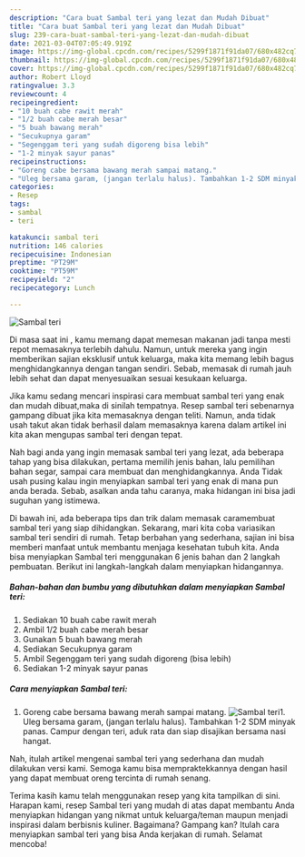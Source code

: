 ```yaml
---
description: "Cara buat Sambal teri yang lezat dan Mudah Dibuat"
title: "Cara buat Sambal teri yang lezat dan Mudah Dibuat"
slug: 239-cara-buat-sambal-teri-yang-lezat-dan-mudah-dibuat
date: 2021-03-04T07:05:49.919Z
image: https://img-global.cpcdn.com/recipes/5299f1871f91da07/680x482cq70/sambal-teri-foto-resep-utama.jpg
thumbnail: https://img-global.cpcdn.com/recipes/5299f1871f91da07/680x482cq70/sambal-teri-foto-resep-utama.jpg
cover: https://img-global.cpcdn.com/recipes/5299f1871f91da07/680x482cq70/sambal-teri-foto-resep-utama.jpg
author: Robert Lloyd
ratingvalue: 3.3
reviewcount: 4
recipeingredient:
- "10 buah cabe rawit merah"
- "1/2 buah cabe merah besar"
- "5 buah bawang merah"
- "Secukupnya garam"
- "Segenggam teri yang sudah digoreng bisa lebih"
- "1-2 minyak sayur panas"
recipeinstructions:
- "Goreng cabe bersama bawang merah sampai matang."
- "Uleg bersama garam, (jangan terlalu halus). Tambahkan 1-2 SDM minyak panas. Campur dengan teri, aduk rata dan siap disajikan bersama nasi hangat."
categories:
- Resep
tags:
- sambal
- teri

katakunci: sambal teri 
nutrition: 146 calories
recipecuisine: Indonesian
preptime: "PT29M"
cooktime: "PT59M"
recipeyield: "2"
recipecategory: Lunch

---
```



![Sambal teri](https://img-global.cpcdn.com/recipes/5299f1871f91da07/680x482cq70/sambal-teri-foto-resep-utama.jpg)

Di masa  saat ini , kamu memang dapat memesan makanan jadi tanpa mesti repot memasaknya terlebih dahulu. Namun, untuk mereka yang ingin memberikan sajian eksklusif untuk keluarga, maka kita memang lebih bagus menghidangkannya dengan tangan sendiri. Sebab, memasak di rumah jauh lebih sehat dan dapat menyesuaikan sesuai kesukaan keluarga.

Jika kamu sedang mencari inspirasi cara membuat sambal teri yang enak dan mudah dibuat,maka di sinilah tempatnya. Resep sambal teri  sebenarnya gampang dibuat jika kita memasaknya dengan teliti. Namun, anda tidak usah takut akan tidak berhasil dalam memasaknya 
karena dalam artikel ini kita akan mengupas sambal teri dengan tepat.  



Nah bagi anda yang ingin memasak sambal teri yang lezat, ada beberapa tahap yang bisa dilakukan, pertama memilih jenis bahan, lalu pemilihan bahan segar, sampai cara membuat dan menghidangkannya. Anda Tidak usah pusing kalau ingin menyiapkan sambal teri yang enak di mana pun anda berada. Sebab, asalkan anda  tahu caranya, maka hidangan ini bisa jadi suguhan yang istimewa.

Di bawah ini, ada beberapa tips dan trik dalam memasak caramembuat sambal teri yang siap dihidangkan. Sekarang, mari kita coba variasikan sambal teri sendiri di rumah. Tetap berbahan yang sederhana, sajian ini bisa memberi manfaat untuk membantu menjaga kesehatan tubuh kita. Anda bisa menyiapkan Sambal teri menggunakan 6 jenis bahan dan 2 langkah pembuatan. Berikut ini langkah-langkah dalam menyiapkan hidangannya.

<!--inarticleads1-->

##### Bahan-bahan dan bumbu yang dibutuhkan dalam menyiapkan Sambal teri:

1. Sediakan 10 buah cabe rawit merah
1. Ambil 1/2 buah cabe merah besar
1. Gunakan 5 buah bawang merah
1. Sediakan Secukupnya garam
1. Ambil Segenggam teri yang sudah digoreng (bisa lebih)
1. Sediakan 1-2 minyak sayur panas




<!--inarticleads2-->

##### Cara menyiapkan Sambal teri:

1. Goreng cabe bersama bawang merah sampai matang.
<img src="https://img-global.cpcdn.com/steps/adcb28db2ddf5671/160x128cq70/sambal-teri-langkah-memasak-1-foto.jpg" alt="Sambal teri">1. Uleg bersama garam, (jangan terlalu halus). Tambahkan 1-2 SDM minyak panas. Campur dengan teri, aduk rata dan siap disajikan bersama nasi hangat.




Nah, itulah artikel mengenai  sambal teri  yang sederhana dan mudah dilakukan versi kami. Semoga kamu bisa mempraktekkannya dengan hasil yang dapat membuat oreng tercinta di rumah senang. 

Terima kasih kamu telah menggunakan resep yang kita tampilkan di sini. Harapan kami, resep  Sambal teri yang mudah di atas dapat membantu Anda menyiapkan hidangan yang nikmat untuk keluarga/teman maupun menjadi inspirasi dalam berbisnis kuliner. Bagaimana? Gampang kan? Itulah cara menyiapkan sambal teri yang bisa Anda kerjakan di rumah. Selamat mencoba!

